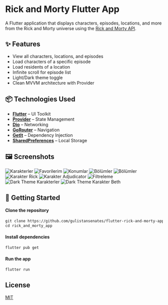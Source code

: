 # Rick and Morty Flutter App

A Flutter application that displays characters, episodes, locations, and more from the Rick and Morty universe using the [Rick and Morty API](https://rickandmortyapi.com/).

## ✨ Features

- View all characters, locations, and episodes
- Load characters of a specific episode
- Load residents of a location
- Infinite scroll for episode list
- Light/Dark theme toggle
- Clean MVVM architecture with Provider

## 📦 Technologies Used

- **[Flutter](https://flutter.dev/)** – UI Toolkit
- **[Provider](https://pub.dev/packages/provider)** – State Management
- **[Dio](https://pub.dev/packages/dio)** – Networking
- **[GoRouter](https://pub.dev/packages/go_router)** – Navigation
- **[GetIt](https://pub.dev/packages/get_it)** – Dependency Injection
- **[SharedPreferences](https://pub.dev/packages/shared_preferences)** – Local Storage
  
## 🖼️ Screenshots
![Karakterler](assets/images/sct1.png)
![Favorilerim](assets/images/sc2.png)
![Konumlar](assets/images/sc3.png)
![Bölümler](assets/images/sc4.png)
![Bölümler](assets/images/sc5.png)
![Karakter Rick](assets/images/sc6.png)
![Karakter Adjudicator](assets/images/sc7.png)
![Filtreleme](assets/images/sc8.png)
![Dark Theme Karakterler](assets/images/sc9.png)
![Dark Theme Karakter Beth](assets/images/sc10.png)

## 🚀 Getting Started

#### Clone the repository

```markdown
git clone https://github.com/gulistansenates/flutter-rick-and-morty-app.git
cd rick_and_morty_app
```
#### Install dependencies

```markdown
flutter pub get
```
#### Run the app 

```markdown
flutter run
```
## License

[MIT](https://choosealicense.com/licenses/mit/)
